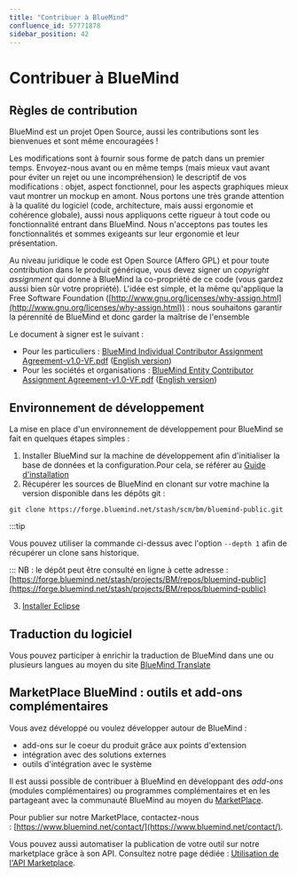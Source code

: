 ```yaml
---
title: "Contribuer à BlueMind"
confluence_id: 57771878
sidebar_position: 42
---
```

# Contribuer à BlueMind


## Règles de contribution

BlueMind est un projet Open Source, aussi les contributions sont les bienvenues et sont même encouragées !

Les modifications sont à fournir sous forme de patch dans un premier temps.
Envoyez-nous avant ou en même temps (mais mieux vaut avant pour éviter un rejet ou une incompréhension) le descriptif de vos modifications : objet, aspect fonctionnel, pour les aspects graphiques mieux vaut montrer un mockup en amont.
Nous portons une très grande attention à la qualité du logiciel (code, architecture, mais aussi ergonomie et cohérence globale), aussi nous appliquons cette rigueur à tout code ou fonctionnalité entrant dans BlueMind. Nous n'acceptons pas toutes les fonctionnalités et sommes exigeants sur leur ergonomie et leur présentation.


Au niveau juridique le code est Open Source (Affero GPL) et pour toute contribution dans le produit générique, vous devez signer un *copyright assignment* qui donne à BlueMind la co-propriété de ce code (vous gardez aussi bien sûr votre propriété). L'idée est simple, et la même qu'applique la Free Software Foundation ([http://www.gnu.org/licenses/why-assign.html](http://www.gnu.org/licenses/why-assign.html)) : nous souhaitons garantir la pérennité de BlueMind et donc garder la maîtrise de l'ensemble

Le document à signer est le suivant :

- Pour les particuliers : [BlueMind Individual Contributor Assignment Agreement-v1.0-VF.pdf](../attachments/57771878/57771879.pdf) ([English version](../attachments/57771878/57771880.pdf))
- Pour les sociétés et organisations : [BlueMind Entity Contributor Assignment Agreement-v1.0-VF.pdf](../attachments/57771878/57771881.pdf) ([English version](../attachments/57771878/57771882.pdf))


## Environnement de développement

La mise en place d'un environnement de développement pour BlueMind se fait en quelques étapes simples :

1. Installer BlueMind sur la machine de développement afin d'initialiser la base de données et la configuration.Pour cela, se référer au [Guide d'installation](/Guide_d_installation/)
2. Récupérer les sources de BlueMind en clonant sur votre machine la version disponible dans les dépôts git :


```
git clone https://forge.bluemind.net/stash/scm/bm/bluemind-public.git
```


:::tip

Vous pouvez utiliser la commande ci-dessus avec l'option `--depth 1` afin de récupérer un clone sans historique.

:::
NB : le dépôt peut être consulté en ligne à cette adresse : [https://forge.bluemind.net/stash/projects/BM/repos/bluemind-public](https://forge.bluemind.net/stash/projects/BM/repos/bluemind-public)

3. [Installer Eclipse](/Guide_du_developpeur/Configuration_de_l_environnement_de_developpement/Eclipse/)


## Traduction du logiciel

Vous pouvez participer à enrichir la traduction de BlueMind dans une ou plusieurs langues au moyen du site [BlueMind Translate](https://forge.blue-mind.net/weblate/)

## MarketPlace BlueMind : outils et add-ons complémentaires

Vous avez développé ou voulez développer autour de BlueMind :

- add-ons sur le coeur du produit grâce aux points d'extension
- intégration avec des solutions externes
- outils d'intégration avec le système


Il est aussi possible de contribuer à BlueMind en développant des *add-ons* (modules complémentaires) ou programmes complémentaires et en les partageant avec la communauté BlueMind au moyen du [MarketPlace](https://marketplace.bluemind.net/).

Pour publier sur notre MarketPlace, contactez-nous : [https://www.bluemind.net/contact/](https://www.bluemind.net/contact/).

Vous pouvez aussi automatiser la publication de votre outil sur notre marketplace grâce à son API. Consultez notre page dédiée : [Utilisation de l'API Marketplace](/Guide_du_developpeur/Utilisation_de_l_API_MarketPlace/).


